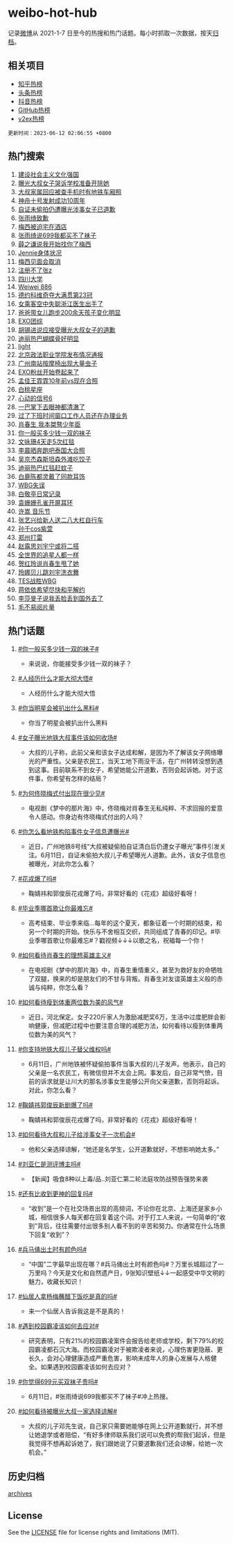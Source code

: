 # weibo-hot-hub

记录[微博](https://www.weibo.com)从 2021-1-7 日至今的热搜和热门话题。每小时抓取一次数据，按天[归档](archives)。

## 相关项目

- [知乎热榜](https://github.com/lonnyzhang423/zhihu-hot-hub)
- [头条热榜](https://github.com/lonnyzhang423/toutiao-hot-hub)
- [抖音热榜](https://github.com/lonnyzhang423/douyin-hot-hub)
- [GitHub热榜](https://github.com/lonnyzhang423/github-hot-hub)
- [v2ex热榜](https://github.com/lonnyzhang423/v2ex-hot-hub)


`更新时间：2023-06-12 02:06:55 +0800`

## 热门搜索

1. [建设社会主义文化强国](https://m.weibo.cn/search?containerid=100103type%3D1%26t%3D10%26q%3D%23%E5%BB%BA%E8%AE%BE%E7%A4%BE%E4%BC%9A%E4%B8%BB%E4%B9%89%E6%96%87%E5%8C%96%E5%BC%BA%E5%9B%BD%23&stream_entry_id=51&isnewpage=1&extparam=seat%3D1%26dgr%3D0%26filter_type%3Drealtimehot%26c_type%3D51%26stream_entry_id%3D51%26cate%3D10103%26pos%3D0%26display_time%3D1686506813%26pre_seqid%3D168650681306501209771&luicode=10000011&lfid=106003type%253D25%2526t%253D3%2526disable_hot%253D1%2526filter_type%253Drealtimehot)
1. [曝光大叔女子哭诉学校准备开除她](https://m.weibo.cn/search?containerid=100103type%3D1%26t%3D10%26q%3D%23%E6%9B%9D%E5%85%89%E5%A4%A7%E5%8F%94%E5%A5%B3%E5%AD%90%E5%93%AD%E8%AF%89%E5%AD%A6%E6%A0%A1%E5%87%86%E5%A4%87%E5%BC%80%E9%99%A4%E5%A5%B9%23&stream_entry_id=31&isnewpage=1&extparam=seat%3D1%26q%3D%2523%25E6%259B%259D%25E5%2585%2589%25E5%25A4%25A7%25E5%258F%2594%25E5%25A5%25B3%25E5%25AD%2590%25E5%2593%25AD%25E8%25AF%2589%25E5%25AD%25A6%25E6%25A0%25A1%25E5%2587%2586%25E5%25A4%2587%25E5%25BC%2580%25E9%2599%25A4%25E5%25A5%25B9%2523%26dgr%3D0%26c_type%3D31%26flag%3D2%26cate%3D5001%26pos%3D0%26realpos%3D1%26filter_type%3Drealtimehot%26band_rank%3D1%26stream_entry_id%3D31%26lcate%3D5001%26display_time%3D1686506813%26pre_seqid%3D168650681306501209771&luicode=10000011&lfid=106003type%253D25%2526t%253D3%2526disable_hot%253D1%2526filter_type%253Drealtimehot)
1. [大叔家属回应被查手机时有地铁车厢照](https://m.weibo.cn/search?containerid=100103type%3D1%26t%3D10%26q%3D%23%E5%A4%A7%E5%8F%94%E5%AE%B6%E5%B1%9E%E5%9B%9E%E5%BA%94%E8%A2%AB%E6%9F%A5%E6%89%8B%E6%9C%BA%E6%97%B6%E6%9C%89%E5%9C%B0%E9%93%81%E8%BD%A6%E5%8E%A2%E7%85%A7%23&stream_entry_id=31&isnewpage=1&extparam=seat%3D1%26q%3D%2523%25E5%25A4%25A7%25E5%258F%2594%25E5%25AE%25B6%25E5%25B1%259E%25E5%259B%259E%25E5%25BA%2594%25E8%25A2%25AB%25E6%259F%25A5%25E6%2589%258B%25E6%259C%25BA%25E6%2597%25B6%25E6%259C%2589%25E5%259C%25B0%25E9%2593%2581%25E8%25BD%25A6%25E5%258E%25A2%25E7%2585%25A7%2523%26dgr%3D0%26c_type%3D31%26flag%3D2%26cate%3D5001%26pos%3D1%26realpos%3D2%26filter_type%3Drealtimehot%26band_rank%3D2%26stream_entry_id%3D31%26lcate%3D5001%26display_time%3D1686506813%26pre_seqid%3D168650681306501209771&luicode=10000011&lfid=106003type%253D25%2526t%253D3%2526disable_hot%253D1%2526filter_type%253Drealtimehot)
1. [神舟十号发射成功10周年](https://m.weibo.cn/search?containerid=100103type%3D1%26t%3D10%26q%3D%23%E7%A5%9E%E8%88%9F%E5%8D%81%E5%8F%B7%E5%8F%91%E5%B0%84%E6%88%90%E5%8A%9F10%E5%91%A8%E5%B9%B4%23&stream_entry_id=31&isnewpage=1&extparam=seat%3D1%26q%3D%2523%25E7%25A5%259E%25E8%2588%259F%25E5%258D%2581%25E5%258F%25B7%25E5%258F%2591%25E5%25B0%2584%25E6%2588%2590%25E5%258A%259F10%25E5%2591%25A8%25E5%25B9%25B4%2523%26dgr%3D0%26c_type%3D31%26flag%3D0%26cate%3D5001%26pos%3D2%26realpos%3D3%26filter_type%3Drealtimehot%26band_rank%3D3%26stream_entry_id%3D31%26lcate%3D5001%26display_time%3D1686506813%26pre_seqid%3D168650681306501209771&luicode=10000011&lfid=106003type%253D25%2526t%253D3%2526disable_hot%253D1%2526filter_type%253Drealtimehot)
1. [自证未偷拍仍遭曝光涉事女子已道歉](https://m.weibo.cn/search?containerid=100103type%3D1%26t%3D10%26q%3D%23%E8%87%AA%E8%AF%81%E6%9C%AA%E5%81%B7%E6%8B%8D%E4%BB%8D%E9%81%AD%E6%9B%9D%E5%85%89%E6%B6%89%E4%BA%8B%E5%A5%B3%E5%AD%90%E5%B7%B2%E9%81%93%E6%AD%89%23&stream_entry_id=31&isnewpage=1&extparam=seat%3D1%26q%3D%2523%25E8%2587%25AA%25E8%25AF%2581%25E6%259C%25AA%25E5%2581%25B7%25E6%258B%258D%25E4%25BB%258D%25E9%2581%25AD%25E6%259B%259D%25E5%2585%2589%25E6%25B6%2589%25E4%25BA%258B%25E5%25A5%25B3%25E5%25AD%2590%25E5%25B7%25B2%25E9%2581%2593%25E6%25AD%2589%2523%26dgr%3D0%26c_type%3D31%26flag%3D16%26cate%3D5001%26pos%3D3%26realpos%3D4%26filter_type%3Drealtimehot%26band_rank%3D4%26stream_entry_id%3D31%26lcate%3D5001%26display_time%3D1686506813%26pre_seqid%3D168650681306501209771&luicode=10000011&lfid=106003type%253D25%2526t%253D3%2526disable_hot%253D1%2526filter_type%253Drealtimehot)
1. [张雨绮致歉](https://m.weibo.cn/search?containerid=100103type%3D1%26t%3D10%26q%3D%E5%BC%A0%E9%9B%A8%E7%BB%AE%E8%87%B4%E6%AD%89&stream_entry_id=31&isnewpage=1&extparam=seat%3D1%26q%3D%25E5%25BC%25A0%25E9%259B%25A8%25E7%25BB%25AE%25E8%2587%25B4%25E6%25AD%2589%26dgr%3D0%26c_type%3D31%26flag%3D16%26cate%3D5001%26pos%3D4%26realpos%3D5%26filter_type%3Drealtimehot%26band_rank%3D5%26stream_entry_id%3D31%26lcate%3D5001%26display_time%3D1686506813%26pre_seqid%3D168650681306501209771&luicode=10000011&lfid=106003type%253D25%2526t%253D3%2526disable_hot%253D1%2526filter_type%253Drealtimehot)
1. [梅西被迫宅在酒店](https://m.weibo.cn/search?containerid=100103type%3D1%26t%3D10%26q%3D%23%E6%A2%85%E8%A5%BF%E8%A2%AB%E8%BF%AB%E5%AE%85%E5%9C%A8%E9%85%92%E5%BA%97%23&stream_entry_id=31&isnewpage=1&extparam=seat%3D1%26q%3D%2523%25E6%25A2%2585%25E8%25A5%25BF%25E8%25A2%25AB%25E8%25BF%25AB%25E5%25AE%2585%25E5%259C%25A8%25E9%2585%2592%25E5%25BA%2597%2523%26dgr%3D0%26c_type%3D31%26flag%3D0%26cate%3D5001%26pos%3D5%26realpos%3D6%26filter_type%3Drealtimehot%26band_rank%3D6%26stream_entry_id%3D31%26lcate%3D5001%26display_time%3D1686506813%26pre_seqid%3D168650681306501209771&luicode=10000011&lfid=106003type%253D25%2526t%253D3%2526disable_hot%253D1%2526filter_type%253Drealtimehot)
1. [张雨绮说699我都买不了袜子](https://m.weibo.cn/search?containerid=100103type%3D1%26t%3D10%26q%3D%23%E5%BC%A0%E9%9B%A8%E7%BB%AE%E8%AF%B4699%E6%88%91%E9%83%BD%E4%B9%B0%E4%B8%8D%E4%BA%86%E8%A2%9C%E5%AD%90%23&stream_entry_id=31&isnewpage=1&extparam=seat%3D1%26q%3D%2523%25E5%25BC%25A0%25E9%259B%25A8%25E7%25BB%25AE%25E8%25AF%25B4699%25E6%2588%2591%25E9%2583%25BD%25E4%25B9%25B0%25E4%25B8%258D%25E4%25BA%2586%25E8%25A2%259C%25E5%25AD%2590%2523%26dgr%3D0%26c_type%3D31%26flag%3D16%26cate%3D5001%26pos%3D6%26realpos%3D7%26filter_type%3Drealtimehot%26band_rank%3D7%26stream_entry_id%3D31%26lcate%3D5001%26display_time%3D1686506813%26pre_seqid%3D168650681306501209771&luicode=10000011&lfid=106003type%253D25%2526t%253D3%2526disable_hot%253D1%2526filter_type%253Drealtimehot)
1. [薛之谦说我开始找你了梅西](https://m.weibo.cn/search?containerid=100103type%3D1%26t%3D10%26q%3D%23%E8%96%9B%E4%B9%8B%E8%B0%A6%E8%AF%B4%E6%88%91%E5%BC%80%E5%A7%8B%E6%89%BE%E4%BD%A0%E4%BA%86%E6%A2%85%E8%A5%BF%23&stream_entry_id=31&isnewpage=1&extparam=seat%3D1%26q%3D%2523%25E8%2596%259B%25E4%25B9%258B%25E8%25B0%25A6%25E8%25AF%25B4%25E6%2588%2591%25E5%25BC%2580%25E5%25A7%258B%25E6%2589%25BE%25E4%25BD%25A0%25E4%25BA%2586%25E6%25A2%2585%25E8%25A5%25BF%2523%26dgr%3D0%26c_type%3D31%26flag%3D0%26cate%3D5001%26pos%3D7%26realpos%3D8%26filter_type%3Drealtimehot%26band_rank%3D8%26stream_entry_id%3D31%26lcate%3D5001%26display_time%3D1686506813%26pre_seqid%3D168650681306501209771&luicode=10000011&lfid=106003type%253D25%2526t%253D3%2526disable_hot%253D1%2526filter_type%253Drealtimehot)
1. [Jennie身体状况](https://m.weibo.cn/search?containerid=100103type%3D1%26t%3D10%26q%3D%23Jennie%E8%BA%AB%E4%BD%93%E7%8A%B6%E5%86%B5%23&stream_entry_id=31&isnewpage=1&extparam=seat%3D1%26q%3D%2523Jennie%25E8%25BA%25AB%25E4%25BD%2593%25E7%258A%25B6%25E5%2586%25B5%2523%26dgr%3D0%26c_type%3D31%26flag%3D0%26cate%3D5001%26pos%3D8%26realpos%3D9%26filter_type%3Drealtimehot%26band_rank%3D9%26stream_entry_id%3D31%26lcate%3D5001%26display_time%3D1686506813%26pre_seqid%3D168650681306501209771&luicode=10000011&lfid=106003type%253D25%2526t%253D3%2526disable_hot%253D1%2526filter_type%253Drealtimehot)
1. [梅西见面会取消](https://m.weibo.cn/search?containerid=100103type%3D1%26t%3D10%26q%3D%23%E6%A2%85%E8%A5%BF%E8%A7%81%E9%9D%A2%E4%BC%9A%E5%8F%96%E6%B6%88%23&stream_entry_id=31&isnewpage=1&extparam=seat%3D1%26q%3D%2523%25E6%25A2%2585%25E8%25A5%25BF%25E8%25A7%2581%25E9%259D%25A2%25E4%25BC%259A%25E5%258F%2596%25E6%25B6%2588%2523%26dgr%3D0%26c_type%3D31%26flag%3D0%26cate%3D5001%26pos%3D9%26realpos%3D10%26filter_type%3Drealtimehot%26band_rank%3D10%26stream_entry_id%3D31%26lcate%3D5001%26display_time%3D1686506813%26pre_seqid%3D168650681306501209771&luicode=10000011&lfid=106003type%253D25%2526t%253D3%2526disable_hot%253D1%2526filter_type%253Drealtimehot)
1. [注册不了张z](https://m.weibo.cn/search?containerid=100103type%3D1%26t%3D10%26q%3D%23%E6%B3%A8%E5%86%8C%E4%B8%8D%E4%BA%86%E5%BC%A0z%23&stream_entry_id=31&isnewpage=1&extparam=seat%3D1%26q%3D%2523%25E6%25B3%25A8%25E5%2586%258C%25E4%25B8%258D%25E4%25BA%2586%25E5%25BC%25A0z%2523%26dgr%3D0%26c_type%3D31%26flag%3D2%26cate%3D5001%26pos%3D10%26realpos%3D11%26filter_type%3Drealtimehot%26band_rank%3D11%26stream_entry_id%3D31%26lcate%3D5001%26display_time%3D1686506813%26pre_seqid%3D168650681306501209771&luicode=10000011&lfid=106003type%253D25%2526t%253D3%2526disable_hot%253D1%2526filter_type%253Drealtimehot)
1. [四川大学](https://m.weibo.cn/search?containerid=100103type%3D1%26t%3D10%26q%3D%E5%9B%9B%E5%B7%9D%E5%A4%A7%E5%AD%A6&stream_entry_id=31&isnewpage=1&extparam=seat%3D1%26q%3D%25E5%259B%259B%25E5%25B7%259D%25E5%25A4%25A7%25E5%25AD%25A6%26dgr%3D0%26c_type%3D31%26flag%3D2%26cate%3D5001%26pos%3D11%26realpos%3D12%26filter_type%3Drealtimehot%26band_rank%3D12%26stream_entry_id%3D31%26lcate%3D5001%26display_time%3D1686506813%26pre_seqid%3D168650681306501209771&luicode=10000011&lfid=106003type%253D25%2526t%253D3%2526disable_hot%253D1%2526filter_type%253Drealtimehot)
1. [Weiwei 886](https://m.weibo.cn/search?containerid=100103type%3D1%26t%3D10%26q%3DWeiwei+886&stream_entry_id=31&isnewpage=1&extparam=seat%3D1%26q%3DWeiwei%2520886%26dgr%3D0%26c_type%3D31%26flag%3D0%26cate%3D5001%26pos%3D12%26realpos%3D13%26filter_type%3Drealtimehot%26band_rank%3D13%26stream_entry_id%3D31%26lcate%3D5001%26display_time%3D1686506813%26pre_seqid%3D168650681306501209771&luicode=10000011&lfid=106003type%253D25%2526t%253D3%2526disable_hot%253D1%2526filter_type%253Drealtimehot)
1. [德约科维奇夺大满贯第23冠](https://m.weibo.cn/search?containerid=100103type%3D1%26t%3D10%26q%3D%23%E5%BE%B7%E7%BA%A6%E7%A7%91%E7%BB%B4%E5%A5%87%E5%A4%BA%E5%A4%A7%E6%BB%A1%E8%B4%AF%E7%AC%AC23%E5%86%A0%23&stream_entry_id=31&isnewpage=1&extparam=seat%3D1%26q%3D%2523%25E5%25BE%25B7%25E7%25BA%25A6%25E7%25A7%2591%25E7%25BB%25B4%25E5%25A5%2587%25E5%25A4%25BA%25E5%25A4%25A7%25E6%25BB%25A1%25E8%25B4%25AF%25E7%25AC%25AC23%25E5%2586%25A0%2523%26dgr%3D0%26c_type%3D31%26flag%3D0%26cate%3D5001%26pos%3D13%26realpos%3D14%26filter_type%3Drealtimehot%26band_rank%3D14%26stream_entry_id%3D31%26lcate%3D5001%26display_time%3D1686506813%26pre_seqid%3D168650681306501209771&luicode=10000011&lfid=106003type%253D25%2526t%253D3%2526disable_hot%253D1%2526filter_type%253Drealtimehot)
1. [女乘客空中失聪浙江医生出手了](https://m.weibo.cn/search?containerid=100103type%3D1%26t%3D10%26q%3D%23%E5%A5%B3%E4%B9%98%E5%AE%A2%E7%A9%BA%E4%B8%AD%E5%A4%B1%E8%81%AA%E6%B5%99%E6%B1%9F%E5%8C%BB%E7%94%9F%E5%87%BA%E6%89%8B%E4%BA%86%23&stream_entry_id=31&isnewpage=1&extparam=seat%3D1%26q%3D%2523%25E5%25A5%25B3%25E4%25B9%2598%25E5%25AE%25A2%25E7%25A9%25BA%25E4%25B8%25AD%25E5%25A4%25B1%25E8%2581%25AA%25E6%25B5%2599%25E6%25B1%259F%25E5%258C%25BB%25E7%2594%259F%25E5%2587%25BA%25E6%2589%258B%25E4%25BA%2586%2523%26dgr%3D0%26c_type%3D31%26flag%3D0%26cate%3D5001%26pos%3D14%26realpos%3D15%26filter_type%3Drealtimehot%26band_rank%3D15%26stream_entry_id%3D31%26lcate%3D5001%26display_time%3D1686506813%26pre_seqid%3D168650681306501209771&luicode=10000011&lfid=106003type%253D25%2526t%253D3%2526disable_hot%253D1%2526filter_type%253Drealtimehot)
1. [爸爸带女儿跑步200余天孩子变化明显](https://m.weibo.cn/search?containerid=100103type%3D1%26t%3D10%26q%3D%23%E7%88%B8%E7%88%B8%E5%B8%A6%E5%A5%B3%E5%84%BF%E8%B7%91%E6%AD%A5200%E4%BD%99%E5%A4%A9%E5%AD%A9%E5%AD%90%E5%8F%98%E5%8C%96%E6%98%8E%E6%98%BE%23&stream_entry_id=31&isnewpage=1&extparam=seat%3D1%26q%3D%2523%25E7%2588%25B8%25E7%2588%25B8%25E5%25B8%25A6%25E5%25A5%25B3%25E5%2584%25BF%25E8%25B7%2591%25E6%25AD%25A5200%25E4%25BD%2599%25E5%25A4%25A9%25E5%25AD%25A9%25E5%25AD%2590%25E5%258F%2598%25E5%258C%2596%25E6%2598%258E%25E6%2598%25BE%2523%26dgr%3D0%26c_type%3D31%26flag%3D0%26cate%3D5001%26pos%3D15%26realpos%3D16%26filter_type%3Drealtimehot%26band_rank%3D16%26stream_entry_id%3D31%26lcate%3D5001%26display_time%3D1686506813%26pre_seqid%3D168650681306501209771&luicode=10000011&lfid=106003type%253D25%2526t%253D3%2526disable_hot%253D1%2526filter_type%253Drealtimehot)
1. [EXO团综](https://m.weibo.cn/search?containerid=100103type%3D1%26t%3D10%26q%3DEXO%E5%9B%A2%E7%BB%BC&stream_entry_id=31&isnewpage=1&extparam=seat%3D1%26q%3DEXO%25E5%259B%25A2%25E7%25BB%25BC%26dgr%3D0%26c_type%3D31%26flag%3D0%26cate%3D5001%26pos%3D16%26realpos%3D17%26filter_type%3Drealtimehot%26band_rank%3D17%26stream_entry_id%3D31%26lcate%3D5001%26display_time%3D1686506813%26pre_seqid%3D168650681306501209771&luicode=10000011&lfid=106003type%253D25%2526t%253D3%2526disable_hot%253D1%2526filter_type%253Drealtimehot)
1. [胡锡进说应接受曝光大叔女子的道歉](https://m.weibo.cn/search?containerid=100103type%3D1%26t%3D10%26q%3D%23%E8%83%A1%E9%94%A1%E8%BF%9B%E8%AF%B4%E5%BA%94%E6%8E%A5%E5%8F%97%E6%9B%9D%E5%85%89%E5%A4%A7%E5%8F%94%E5%A5%B3%E5%AD%90%E7%9A%84%E9%81%93%E6%AD%89%23&stream_entry_id=31&isnewpage=1&extparam=seat%3D1%26q%3D%2523%25E8%2583%25A1%25E9%2594%25A1%25E8%25BF%259B%25E8%25AF%25B4%25E5%25BA%2594%25E6%258E%25A5%25E5%258F%2597%25E6%259B%259D%25E5%2585%2589%25E5%25A4%25A7%25E5%258F%2594%25E5%25A5%25B3%25E5%25AD%2590%25E7%259A%2584%25E9%2581%2593%25E6%25AD%2589%2523%26dgr%3D0%26c_type%3D31%26flag%3D0%26cate%3D5001%26pos%3D17%26realpos%3D18%26filter_type%3Drealtimehot%26band_rank%3D18%26stream_entry_id%3D31%26lcate%3D5001%26display_time%3D1686506813%26pre_seqid%3D168650681306501209771&luicode=10000011&lfid=106003type%253D25%2526t%253D3%2526disable_hot%253D1%2526filter_type%253Drealtimehot)
1. [迪丽热巴蝴蝶骨好明显](https://m.weibo.cn/search?containerid=100103type%3D1%26t%3D10%26q%3D%23%E8%BF%AA%E4%B8%BD%E7%83%AD%E5%B7%B4%E8%9D%B4%E8%9D%B6%E9%AA%A8%E5%A5%BD%E6%98%8E%E6%98%BE%23&stream_entry_id=31&isnewpage=1&extparam=seat%3D1%26q%3D%2523%25E8%25BF%25AA%25E4%25B8%25BD%25E7%2583%25AD%25E5%25B7%25B4%25E8%259D%25B4%25E8%259D%25B6%25E9%25AA%25A8%25E5%25A5%25BD%25E6%2598%258E%25E6%2598%25BE%2523%26dgr%3D0%26c_type%3D31%26flag%3D0%26cate%3D5001%26pos%3D18%26realpos%3D19%26filter_type%3Drealtimehot%26band_rank%3D19%26stream_entry_id%3D31%26lcate%3D5001%26display_time%3D1686506813%26pre_seqid%3D168650681306501209771&luicode=10000011&lfid=106003type%253D25%2526t%253D3%2526disable_hot%253D1%2526filter_type%253Drealtimehot)
1. [light](https://m.weibo.cn/search?containerid=100103type%3D1%26t%3D10%26q%3Dlight&stream_entry_id=31&isnewpage=1&extparam=seat%3D1%26q%3Dlight%26dgr%3D0%26c_type%3D31%26flag%3D1%26cate%3D5001%26pos%3D19%26realpos%3D20%26filter_type%3Drealtimehot%26band_rank%3D20%26stream_entry_id%3D31%26lcate%3D5001%26display_time%3D1686506813%26pre_seqid%3D168650681306501209771&luicode=10000011&lfid=106003type%253D25%2526t%253D3%2526disable_hot%253D1%2526filter_type%253Drealtimehot)
1. [北京政法职业学院发布情况通报](https://m.weibo.cn/search?containerid=100103type%3D1%26t%3D10%26q%3D%23%E5%8C%97%E4%BA%AC%E6%94%BF%E6%B3%95%E8%81%8C%E4%B8%9A%E5%AD%A6%E9%99%A2%E5%8F%91%E5%B8%83%E6%83%85%E5%86%B5%E9%80%9A%E6%8A%A5%23&stream_entry_id=31&isnewpage=1&extparam=seat%3D1%26q%3D%2523%25E5%258C%2597%25E4%25BA%25AC%25E6%2594%25BF%25E6%25B3%2595%25E8%2581%258C%25E4%25B8%259A%25E5%25AD%25A6%25E9%2599%25A2%25E5%258F%2591%25E5%25B8%2583%25E6%2583%2585%25E5%2586%25B5%25E9%2580%259A%25E6%258A%25A5%2523%26dgr%3D0%26c_type%3D31%26flag%3D0%26cate%3D5001%26pos%3D20%26realpos%3D21%26filter_type%3Drealtimehot%26band_rank%3D21%26stream_entry_id%3D31%26lcate%3D5001%26display_time%3D1686506813%26pre_seqid%3D168650681306501209771&luicode=10000011&lfid=106003type%253D25%2526t%253D3%2526disable_hot%253D1%2526filter_type%253Drealtimehot)
1. [广州南站按摩椅出现大量虫子](https://m.weibo.cn/search?containerid=100103type%3D1%26t%3D10%26q%3D%23%E5%B9%BF%E5%B7%9E%E5%8D%97%E7%AB%99%E6%8C%89%E6%91%A9%E6%A4%85%E5%87%BA%E7%8E%B0%E5%A4%A7%E9%87%8F%E8%99%AB%E5%AD%90%23&stream_entry_id=31&isnewpage=1&extparam=seat%3D1%26q%3D%2523%25E5%25B9%25BF%25E5%25B7%259E%25E5%258D%2597%25E7%25AB%2599%25E6%258C%2589%25E6%2591%25A9%25E6%25A4%2585%25E5%2587%25BA%25E7%258E%25B0%25E5%25A4%25A7%25E9%2587%258F%25E8%2599%25AB%25E5%25AD%2590%2523%26dgr%3D0%26c_type%3D31%26flag%3D0%26cate%3D5001%26pos%3D21%26realpos%3D22%26filter_type%3Drealtimehot%26band_rank%3D22%26stream_entry_id%3D31%26lcate%3D5001%26display_time%3D1686506813%26pre_seqid%3D168650681306501209771&luicode=10000011&lfid=106003type%253D25%2526t%253D3%2526disable_hot%253D1%2526filter_type%253Drealtimehot)
1. [EXO粉丝开始卷起来了](https://m.weibo.cn/search?containerid=100103type%3D1%26t%3D10%26q%3D%23EXO%E7%B2%89%E4%B8%9D%E5%BC%80%E5%A7%8B%E5%8D%B7%E8%B5%B7%E6%9D%A5%E4%BA%86%23&stream_entry_id=31&isnewpage=1&extparam=seat%3D1%26q%3D%2523EXO%25E7%25B2%2589%25E4%25B8%259D%25E5%25BC%2580%25E5%25A7%258B%25E5%258D%25B7%25E8%25B5%25B7%25E6%259D%25A5%25E4%25BA%2586%2523%26dgr%3D0%26c_type%3D31%26flag%3D0%26cate%3D5001%26pos%3D22%26realpos%3D23%26filter_type%3Drealtimehot%26band_rank%3D23%26stream_entry_id%3D31%26lcate%3D5001%26display_time%3D1686506813%26pre_seqid%3D168650681306501209771&luicode=10000011&lfid=106003type%253D25%2526t%253D3%2526disable_hot%253D1%2526filter_type%253Drealtimehot)
1. [孟佳王霏霏10年前vs现在合照](https://m.weibo.cn/search?containerid=100103type%3D1%26t%3D10%26q%3D%23%E5%AD%9F%E4%BD%B3%E7%8E%8B%E9%9C%8F%E9%9C%8F10%E5%B9%B4%E5%89%8Dvs%E7%8E%B0%E5%9C%A8%E5%90%88%E7%85%A7%23&stream_entry_id=31&isnewpage=1&extparam=seat%3D1%26q%3D%2523%25E5%25AD%259F%25E4%25BD%25B3%25E7%258E%258B%25E9%259C%258F%25E9%259C%258F10%25E5%25B9%25B4%25E5%2589%258Dvs%25E7%258E%25B0%25E5%259C%25A8%25E5%2590%2588%25E7%2585%25A7%2523%26dgr%3D0%26c_type%3D31%26flag%3D1%26cate%3D5001%26pos%3D23%26realpos%3D24%26filter_type%3Drealtimehot%26band_rank%3D24%26stream_entry_id%3D31%26lcate%3D5001%26display_time%3D1686506813%26pre_seqid%3D168650681306501209771&luicode=10000011&lfid=106003type%253D25%2526t%253D3%2526disable_hot%253D1%2526filter_type%253Drealtimehot)
1. [白桃星座](https://m.weibo.cn/search?containerid=100103type%3D1%26t%3D10%26q%3D%E7%99%BD%E6%A1%83%E6%98%9F%E5%BA%A7&stream_entry_id=31&isnewpage=1&extparam=seat%3D1%26q%3D%25E7%2599%25BD%25E6%25A1%2583%25E6%2598%259F%25E5%25BA%25A7%26dgr%3D0%26c_type%3D31%26flag%3D0%26cate%3D5001%26pos%3D24%26realpos%3D25%26filter_type%3Drealtimehot%26band_rank%3D25%26stream_entry_id%3D31%26lcate%3D5001%26display_time%3D1686506813%26pre_seqid%3D168650681306501209771&luicode=10000011&lfid=106003type%253D25%2526t%253D3%2526disable_hot%253D1%2526filter_type%253Drealtimehot)
1. [心动的信号6](https://m.weibo.cn/search?containerid=100103type%3D1%26t%3D10%26q%3D%23%E5%BF%83%E5%8A%A8%E7%9A%84%E4%BF%A1%E5%8F%B76%23&stream_entry_id=31&isnewpage=1&extparam=seat%3D1%26q%3D%2523%25E5%25BF%2583%25E5%258A%25A8%25E7%259A%2584%25E4%25BF%25A1%25E5%258F%25B76%2523%26dgr%3D0%26c_type%3D31%26flag%3D0%26cate%3D5001%26pos%3D25%26realpos%3D26%26filter_type%3Drealtimehot%26band_rank%3D26%26stream_entry_id%3D31%26lcate%3D5001%26display_time%3D1686506813%26pre_seqid%3D168650681306501209771&luicode=10000011&lfid=106003type%253D25%2526t%253D3%2526disable_hot%253D1%2526filter_type%253Drealtimehot)
1. [一巴掌下去眼神都清澈了](https://m.weibo.cn/search?containerid=100103type%3D1%26t%3D10%26q%3D%E4%B8%80%E5%B7%B4%E6%8E%8C%E4%B8%8B%E5%8E%BB%E7%9C%BC%E7%A5%9E%E9%83%BD%E6%B8%85%E6%BE%88%E4%BA%86&stream_entry_id=31&isnewpage=1&extparam=seat%3D1%26q%3D%25E4%25B8%2580%25E5%25B7%25B4%25E6%258E%258C%25E4%25B8%258B%25E5%258E%25BB%25E7%259C%25BC%25E7%25A5%259E%25E9%2583%25BD%25E6%25B8%2585%25E6%25BE%2588%25E4%25BA%2586%26dgr%3D0%26c_type%3D31%26flag%3D0%26cate%3D5001%26pos%3D26%26realpos%3D27%26filter_type%3Drealtimehot%26band_rank%3D27%26stream_entry_id%3D31%26lcate%3D5001%26display_time%3D1686506813%26pre_seqid%3D168650681306501209771&luicode=10000011&lfid=106003type%253D25%2526t%253D3%2526disable_hot%253D1%2526filter_type%253Drealtimehot)
1. [过了下班时间窗口工作人员还在办理业务](https://m.weibo.cn/search?containerid=100103type%3D1%26t%3D10%26q%3D%23%E8%BF%87%E4%BA%86%E4%B8%8B%E7%8F%AD%E6%97%B6%E9%97%B4%E7%AA%97%E5%8F%A3%E5%B7%A5%E4%BD%9C%E4%BA%BA%E5%91%98%E8%BF%98%E5%9C%A8%E5%8A%9E%E7%90%86%E4%B8%9A%E5%8A%A1%23&stream_entry_id=31&isnewpage=1&extparam=seat%3D1%26q%3D%2523%25E8%25BF%2587%25E4%25BA%2586%25E4%25B8%258B%25E7%258F%25AD%25E6%2597%25B6%25E9%2597%25B4%25E7%25AA%2597%25E5%258F%25A3%25E5%25B7%25A5%25E4%25BD%259C%25E4%25BA%25BA%25E5%2591%2598%25E8%25BF%2598%25E5%259C%25A8%25E5%258A%259E%25E7%2590%2586%25E4%25B8%259A%25E5%258A%25A1%2523%26dgr%3D0%26c_type%3D31%26flag%3D0%26cate%3D5001%26pos%3D27%26realpos%3D28%26filter_type%3Drealtimehot%26band_rank%3D28%26stream_entry_id%3D31%26lcate%3D5001%26display_time%3D1686506813%26pre_seqid%3D168650681306501209771&luicode=10000011&lfid=106003type%253D25%2526t%253D3%2526disable_hot%253D1%2526filter_type%253Drealtimehot)
1. [肖春生 我本桀骜少年臣](https://m.weibo.cn/search?containerid=100103type%3D1%26t%3D10%26q%3D%E8%82%96%E6%98%A5%E7%94%9F+%E6%88%91%E6%9C%AC%E6%A1%80%E9%AA%9C%E5%B0%91%E5%B9%B4%E8%87%A3&stream_entry_id=31&isnewpage=1&extparam=seat%3D1%26q%3D%25E8%2582%2596%25E6%2598%25A5%25E7%2594%259F%2520%25E6%2588%2591%25E6%259C%25AC%25E6%25A1%2580%25E9%25AA%259C%25E5%25B0%2591%25E5%25B9%25B4%25E8%2587%25A3%26dgr%3D0%26c_type%3D31%26flag%3D0%26cate%3D5001%26pos%3D28%26realpos%3D29%26filter_type%3Drealtimehot%26band_rank%3D29%26stream_entry_id%3D31%26lcate%3D5001%26display_time%3D1686506813%26pre_seqid%3D168650681306501209771&luicode=10000011&lfid=106003type%253D25%2526t%253D3%2526disable_hot%253D1%2526filter_type%253Drealtimehot)
1. [你一般买多少钱一双的袜子](https://m.weibo.cn/search?containerid=100103type%3D1%26t%3D10%26q%3D%23%E4%BD%A0%E4%B8%80%E8%88%AC%E4%B9%B0%E5%A4%9A%E5%B0%91%E9%92%B1%E4%B8%80%E5%8F%8C%E7%9A%84%E8%A2%9C%E5%AD%90%23&stream_entry_id=31&isnewpage=1&extparam=seat%3D1%26q%3D%2523%25E4%25BD%25A0%25E4%25B8%2580%25E8%2588%25AC%25E4%25B9%25B0%25E5%25A4%259A%25E5%25B0%2591%25E9%2592%25B1%25E4%25B8%2580%25E5%258F%258C%25E7%259A%2584%25E8%25A2%259C%25E5%25AD%2590%2523%26dgr%3D0%26c_type%3D31%26flag%3D0%26cate%3D5001%26pos%3D29%26realpos%3D30%26filter_type%3Drealtimehot%26band_rank%3D30%26stream_entry_id%3D31%26lcate%3D5001%26display_time%3D1686506813%26pre_seqid%3D168650681306501209771&luicode=10000011&lfid=106003type%253D25%2526t%253D3%2526disable_hot%253D1%2526filter_type%253Drealtimehot)
1. [文咏珊4天走5次红毯](https://m.weibo.cn/search?containerid=100103type%3D1%26t%3D10%26q%3D%23%E6%96%87%E5%92%8F%E7%8F%8A4%E5%A4%A9%E8%B5%B05%E6%AC%A1%E7%BA%A2%E6%AF%AF%23&stream_entry_id=31&isnewpage=1&extparam=seat%3D1%26q%3D%2523%25E6%2596%2587%25E5%2592%258F%25E7%258F%258A4%25E5%25A4%25A9%25E8%25B5%25B05%25E6%25AC%25A1%25E7%25BA%25A2%25E6%25AF%25AF%2523%26dgr%3D0%26c_type%3D31%26flag%3D1%26cate%3D5001%26pos%3D30%26realpos%3D31%26filter_type%3Drealtimehot%26band_rank%3D31%26stream_entry_id%3D31%26lcate%3D5001%26display_time%3D1686506813%26pre_seqid%3D168650681306501209771&luicode=10000011&lfid=106003type%253D25%2526t%253D3%2526disable_hot%253D1%2526filter_type%253Drealtimehot)
1. [李晨晒奔跑吧泰国大合照](https://m.weibo.cn/search?containerid=100103type%3D1%26t%3D10%26q%3D%23%E6%9D%8E%E6%99%A8%E6%99%92%E5%A5%94%E8%B7%91%E5%90%A7%E6%B3%B0%E5%9B%BD%E5%A4%A7%E5%90%88%E7%85%A7%23&stream_entry_id=31&isnewpage=1&extparam=seat%3D1%26q%3D%2523%25E6%259D%258E%25E6%2599%25A8%25E6%2599%2592%25E5%25A5%2594%25E8%25B7%2591%25E5%2590%25A7%25E6%25B3%25B0%25E5%259B%25BD%25E5%25A4%25A7%25E5%2590%2588%25E7%2585%25A7%2523%26dgr%3D0%26c_type%3D31%26flag%3D0%26cate%3D5001%26pos%3D31%26realpos%3D32%26filter_type%3Drealtimehot%26band_rank%3D32%26stream_entry_id%3D31%26lcate%3D5001%26display_time%3D1686506813%26pre_seqid%3D168650681306501209771&luicode=10000011&lfid=106003type%253D25%2526t%253D3%2526disable_hot%253D1%2526filter_type%253Drealtimehot)
1. [吴京杰森斯坦森外滩吃饺子](https://m.weibo.cn/search?containerid=100103type%3D1%26t%3D10%26q%3D%23%E5%90%B4%E4%BA%AC%E6%9D%B0%E6%A3%AE%E6%96%AF%E5%9D%A6%E6%A3%AE%E5%A4%96%E6%BB%A9%E5%90%83%E9%A5%BA%E5%AD%90%23&stream_entry_id=31&isnewpage=1&extparam=seat%3D1%26q%3D%2523%25E5%2590%25B4%25E4%25BA%25AC%25E6%259D%25B0%25E6%25A3%25AE%25E6%2596%25AF%25E5%259D%25A6%25E6%25A3%25AE%25E5%25A4%2596%25E6%25BB%25A9%25E5%2590%2583%25E9%25A5%25BA%25E5%25AD%2590%2523%26dgr%3D0%26c_type%3D31%26flag%3D1%26cate%3D5001%26pos%3D32%26realpos%3D33%26filter_type%3Drealtimehot%26band_rank%3D33%26stream_entry_id%3D31%26lcate%3D5001%26display_time%3D1686506813%26pre_seqid%3D168650681306501209771&luicode=10000011&lfid=106003type%253D25%2526t%253D3%2526disable_hot%253D1%2526filter_type%253Drealtimehot)
1. [迪丽热巴红毯赶蚊子](https://m.weibo.cn/search?containerid=100103type%3D1%26t%3D10%26q%3D%23%E8%BF%AA%E4%B8%BD%E7%83%AD%E5%B7%B4%E7%BA%A2%E6%AF%AF%E8%B5%B6%E8%9A%8A%E5%AD%90%23&stream_entry_id=31&isnewpage=1&extparam=seat%3D1%26q%3D%2523%25E8%25BF%25AA%25E4%25B8%25BD%25E7%2583%25AD%25E5%25B7%25B4%25E7%25BA%25A2%25E6%25AF%25AF%25E8%25B5%25B6%25E8%259A%258A%25E5%25AD%2590%2523%26dgr%3D0%26c_type%3D31%26flag%3D0%26cate%3D5001%26pos%3D33%26realpos%3D34%26filter_type%3Drealtimehot%26band_rank%3D34%26stream_entry_id%3D31%26lcate%3D5001%26display_time%3D1686506813%26pre_seqid%3D168650681306501209771&luicode=10000011&lfid=106003type%253D25%2526t%253D3%2526disable_hot%253D1%2526filter_type%253Drealtimehot)
1. [白鹿陈都灵戴了同款耳饰](https://m.weibo.cn/search?containerid=100103type%3D1%26t%3D10%26q%3D%23%E7%99%BD%E9%B9%BF%E9%99%88%E9%83%BD%E7%81%B5%E6%88%B4%E4%BA%86%E5%90%8C%E6%AC%BE%E8%80%B3%E9%A5%B0%23&stream_entry_id=31&isnewpage=1&extparam=seat%3D1%26q%3D%2523%25E7%2599%25BD%25E9%25B9%25BF%25E9%2599%2588%25E9%2583%25BD%25E7%2581%25B5%25E6%2588%25B4%25E4%25BA%2586%25E5%2590%258C%25E6%25AC%25BE%25E8%2580%25B3%25E9%25A5%25B0%2523%26dgr%3D0%26c_type%3D31%26flag%3D0%26cate%3D5001%26pos%3D34%26realpos%3D35%26filter_type%3Drealtimehot%26band_rank%3D35%26stream_entry_id%3D31%26lcate%3D5001%26display_time%3D1686506813%26pre_seqid%3D168650681306501209771&luicode=10000011&lfid=106003type%253D25%2526t%253D3%2526disable_hot%253D1%2526filter_type%253Drealtimehot)
1. [WBG失误](https://m.weibo.cn/search?containerid=100103type%3D1%26t%3D10%26q%3D%23WBG%E5%A4%B1%E8%AF%AF%23&stream_entry_id=31&isnewpage=1&extparam=seat%3D1%26q%3D%2523WBG%25E5%25A4%25B1%25E8%25AF%25AF%2523%26dgr%3D0%26c_type%3D31%26flag%3D0%26cate%3D5001%26pos%3D35%26realpos%3D36%26filter_type%3Drealtimehot%26band_rank%3D36%26stream_entry_id%3D31%26lcate%3D5001%26display_time%3D1686506813%26pre_seqid%3D168650681306501209771&luicode=10000011&lfid=106003type%253D25%2526t%253D3%2526disable_hot%253D1%2526filter_type%253Drealtimehot)
1. [白敬亭日常记录](https://m.weibo.cn/search?containerid=100103type%3D1%26t%3D10%26q%3D%E7%99%BD%E6%95%AC%E4%BA%AD%E6%97%A5%E5%B8%B8%E8%AE%B0%E5%BD%95&stream_entry_id=31&isnewpage=1&extparam=seat%3D1%26q%3D%25E7%2599%25BD%25E6%2595%25AC%25E4%25BA%25AD%25E6%2597%25A5%25E5%25B8%25B8%25E8%25AE%25B0%25E5%25BD%2595%26dgr%3D0%26c_type%3D31%26flag%3D0%26cate%3D5001%26pos%3D36%26realpos%3D37%26filter_type%3Drealtimehot%26band_rank%3D37%26stream_entry_id%3D31%26lcate%3D5001%26display_time%3D1686506813%26pre_seqid%3D168650681306501209771&luicode=10000011&lfid=106003type%253D25%2526t%253D3%2526disable_hot%253D1%2526filter_type%253Drealtimehot)
1. [袁姗姗孔雀开屏耳环](https://m.weibo.cn/search?containerid=100103type%3D1%26t%3D10%26q%3D%23%E8%A2%81%E5%A7%97%E5%A7%97%E5%AD%94%E9%9B%80%E5%BC%80%E5%B1%8F%E8%80%B3%E7%8E%AF%23&stream_entry_id=31&isnewpage=1&extparam=seat%3D1%26q%3D%2523%25E8%25A2%2581%25E5%25A7%2597%25E5%25A7%2597%25E5%25AD%2594%25E9%259B%2580%25E5%25BC%2580%25E5%25B1%258F%25E8%2580%25B3%25E7%258E%25AF%2523%26dgr%3D0%26c_type%3D31%26flag%3D0%26cate%3D5001%26pos%3D37%26realpos%3D38%26filter_type%3Drealtimehot%26band_rank%3D38%26stream_entry_id%3D31%26lcate%3D5001%26display_time%3D1686506813%26pre_seqid%3D168650681306501209771&luicode=10000011&lfid=106003type%253D25%2526t%253D3%2526disable_hot%253D1%2526filter_type%253Drealtimehot)
1. [许嵩 音乐节](https://m.weibo.cn/search?containerid=100103type%3D1%26t%3D10%26q%3D%E8%AE%B8%E5%B5%A9+%E9%9F%B3%E4%B9%90%E8%8A%82&stream_entry_id=31&isnewpage=1&extparam=seat%3D1%26q%3D%25E8%25AE%25B8%25E5%25B5%25A9%2520%25E9%259F%25B3%25E4%25B9%2590%25E8%258A%2582%26dgr%3D0%26c_type%3D31%26flag%3D0%26cate%3D5001%26pos%3D38%26realpos%3D39%26filter_type%3Drealtimehot%26band_rank%3D39%26stream_entry_id%3D31%26lcate%3D5001%26display_time%3D1686506813%26pre_seqid%3D168650681306501209771&luicode=10000011&lfid=106003type%253D25%2526t%253D3%2526disable_hot%253D1%2526filter_type%253Drealtimehot)
1. [张艺兴给新人送二八大杠自行车](https://m.weibo.cn/search?containerid=100103type%3D1%26t%3D10%26q%3D%E5%BC%A0%E8%89%BA%E5%85%B4%E7%BB%99%E6%96%B0%E4%BA%BA%E9%80%81%E4%BA%8C%E5%85%AB%E5%A4%A7%E6%9D%A0%E8%87%AA%E8%A1%8C%E8%BD%A6&stream_entry_id=31&isnewpage=1&extparam=seat%3D1%26q%3D%25E5%25BC%25A0%25E8%2589%25BA%25E5%2585%25B4%25E7%25BB%2599%25E6%2596%25B0%25E4%25BA%25BA%25E9%2580%2581%25E4%25BA%258C%25E5%2585%25AB%25E5%25A4%25A7%25E6%259D%25A0%25E8%2587%25AA%25E8%25A1%258C%25E8%25BD%25A6%26dgr%3D0%26c_type%3D31%26flag%3D0%26cate%3D5001%26pos%3D39%26realpos%3D40%26filter_type%3Drealtimehot%26band_rank%3D40%26stream_entry_id%3D31%26lcate%3D5001%26display_time%3D1686506813%26pre_seqid%3D168650681306501209771&luicode=10000011&lfid=106003type%253D25%2526t%253D3%2526disable_hot%253D1%2526filter_type%253Drealtimehot)
1. [孙千cos紫萱](https://m.weibo.cn/search?containerid=100103type%3D1%26t%3D10%26q%3D%23%E5%AD%99%E5%8D%83cos%E7%B4%AB%E8%90%B1%23&stream_entry_id=31&isnewpage=1&extparam=seat%3D1%26q%3D%2523%25E5%25AD%2599%25E5%258D%2583cos%25E7%25B4%25AB%25E8%2590%25B1%2523%26dgr%3D0%26c_type%3D31%26flag%3D0%26cate%3D5001%26pos%3D40%26realpos%3D41%26filter_type%3Drealtimehot%26band_rank%3D41%26stream_entry_id%3D31%26lcate%3D5001%26display_time%3D1686506813%26pre_seqid%3D168650681306501209771&luicode=10000011&lfid=106003type%253D25%2526t%253D3%2526disable_hot%253D1%2526filter_type%253Drealtimehot)
1. [郑州打雷](https://m.weibo.cn/search?containerid=100103type%3D1%26t%3D10%26q%3D%E9%83%91%E5%B7%9E%E6%89%93%E9%9B%B7&stream_entry_id=31&isnewpage=1&extparam=seat%3D1%26q%3D%25E9%2583%2591%25E5%25B7%259E%25E6%2589%2593%25E9%259B%25B7%26dgr%3D0%26c_type%3D31%26flag%3D0%26cate%3D5001%26pos%3D41%26realpos%3D42%26filter_type%3Drealtimehot%26band_rank%3D42%26stream_entry_id%3D31%26lcate%3D5001%26display_time%3D1686506813%26pre_seqid%3D168650681306501209771&luicode=10000011&lfid=106003type%253D25%2526t%253D3%2526disable_hot%253D1%2526filter_type%253Drealtimehot)
1. [赵露思刘宇宁或将二搭](https://m.weibo.cn/search?containerid=100103type%3D1%26t%3D10%26q%3D%23%E8%B5%B5%E9%9C%B2%E6%80%9D%E5%88%98%E5%AE%87%E5%AE%81%E6%88%96%E5%B0%86%E4%BA%8C%E6%90%AD%23&stream_entry_id=31&isnewpage=1&extparam=seat%3D1%26q%3D%2523%25E8%25B5%25B5%25E9%259C%25B2%25E6%2580%259D%25E5%2588%2598%25E5%25AE%2587%25E5%25AE%2581%25E6%2588%2596%25E5%25B0%2586%25E4%25BA%258C%25E6%2590%25AD%2523%26dgr%3D0%26c_type%3D31%26flag%3D0%26cate%3D5001%26pos%3D42%26realpos%3D43%26filter_type%3Drealtimehot%26band_rank%3D43%26stream_entry_id%3D31%26lcate%3D5001%26display_time%3D1686506813%26pre_seqid%3D168650681306501209771&luicode=10000011&lfid=106003type%253D25%2526t%253D3%2526disable_hot%253D1%2526filter_type%253Drealtimehot)
1. [全世界的追星人都一样](https://m.weibo.cn/search?containerid=100103type%3D1%26t%3D10%26q%3D%23%E5%85%A8%E4%B8%96%E7%95%8C%E7%9A%84%E8%BF%BD%E6%98%9F%E4%BA%BA%E9%83%BD%E4%B8%80%E6%A0%B7%23&stream_entry_id=31&isnewpage=1&extparam=seat%3D1%26q%3D%2523%25E5%2585%25A8%25E4%25B8%2596%25E7%2595%258C%25E7%259A%2584%25E8%25BF%25BD%25E6%2598%259F%25E4%25BA%25BA%25E9%2583%25BD%25E4%25B8%2580%25E6%25A0%25B7%2523%26dgr%3D0%26c_type%3D31%26flag%3D0%26cate%3D5001%26pos%3D43%26realpos%3D44%26filter_type%3Drealtimehot%26band_rank%3D44%26stream_entry_id%3D31%26lcate%3D5001%26display_time%3D1686506813%26pre_seqid%3D168650681306501209771&luicode=10000011&lfid=106003type%253D25%2526t%253D3%2526disable_hot%253D1%2526filter_type%253Drealtimehot)
1. [贺红玲说肖春生甩了她](https://m.weibo.cn/search?containerid=100103type%3D1%26t%3D10%26q%3D%23%E8%B4%BA%E7%BA%A2%E7%8E%B2%E8%AF%B4%E8%82%96%E6%98%A5%E7%94%9F%E7%94%A9%E4%BA%86%E5%A5%B9%23&stream_entry_id=31&isnewpage=1&extparam=seat%3D1%26q%3D%2523%25E8%25B4%25BA%25E7%25BA%25A2%25E7%258E%25B2%25E8%25AF%25B4%25E8%2582%2596%25E6%2598%25A5%25E7%2594%259F%25E7%2594%25A9%25E4%25BA%2586%25E5%25A5%25B9%2523%26dgr%3D0%26c_type%3D31%26flag%3D0%26cate%3D5001%26pos%3D44%26realpos%3D45%26filter_type%3Drealtimehot%26band_rank%3D45%26stream_entry_id%3D31%26lcate%3D5001%26display_time%3D1686506813%26pre_seqid%3D168650681306501209771&luicode=10000011&lfid=106003type%253D25%2526t%253D3%2526disable_hot%253D1%2526filter_type%253Drealtimehot)
1. [玲娜贝儿跳刘宇洗衣舞](https://m.weibo.cn/search?containerid=100103type%3D1%26t%3D10%26q%3D%23%E7%8E%B2%E5%A8%9C%E8%B4%9D%E5%84%BF%E8%B7%B3%E5%88%98%E5%AE%87%E6%B4%97%E8%A1%A3%E8%88%9E%23&stream_entry_id=31&isnewpage=1&extparam=seat%3D1%26q%3D%2523%25E7%258E%25B2%25E5%25A8%259C%25E8%25B4%259D%25E5%2584%25BF%25E8%25B7%25B3%25E5%2588%2598%25E5%25AE%2587%25E6%25B4%2597%25E8%25A1%25A3%25E8%2588%259E%2523%26dgr%3D0%26c_type%3D31%26flag%3D0%26cate%3D5001%26pos%3D45%26realpos%3D46%26filter_type%3Drealtimehot%26band_rank%3D46%26stream_entry_id%3D31%26lcate%3D5001%26display_time%3D1686506813%26pre_seqid%3D168650681306501209771&luicode=10000011&lfid=106003type%253D25%2526t%253D3%2526disable_hot%253D1%2526filter_type%253Drealtimehot)
1. [TES战胜WBG](https://m.weibo.cn/search?containerid=100103type%3D1%26t%3D10%26q%3DTES%E6%88%98%E8%83%9CWBG&stream_entry_id=31&isnewpage=1&extparam=seat%3D1%26q%3DTES%25E6%2588%2598%25E8%2583%259CWBG%26dgr%3D0%26c_type%3D31%26flag%3D0%26cate%3D5001%26pos%3D46%26realpos%3D47%26filter_type%3Drealtimehot%26band_rank%3D47%26stream_entry_id%3D31%26lcate%3D5001%26display_time%3D1686506813%26pre_seqid%3D168650681306501209771&luicode=10000011&lfid=106003type%253D25%2526t%253D3%2526disable_hot%253D1%2526filter_type%253Drealtimehot)
1. [蒋依依希望尽快和平解约](https://m.weibo.cn/search?containerid=100103type%3D1%26t%3D10%26q%3D%23%E8%92%8B%E4%BE%9D%E4%BE%9D%E5%B8%8C%E6%9C%9B%E5%B0%BD%E5%BF%AB%E5%92%8C%E5%B9%B3%E8%A7%A3%E7%BA%A6%23&stream_entry_id=31&isnewpage=1&extparam=seat%3D1%26q%3D%2523%25E8%2592%258B%25E4%25BE%259D%25E4%25BE%259D%25E5%25B8%258C%25E6%259C%259B%25E5%25B0%25BD%25E5%25BF%25AB%25E5%2592%258C%25E5%25B9%25B3%25E8%25A7%25A3%25E7%25BA%25A6%2523%26dgr%3D0%26c_type%3D31%26flag%3D0%26cate%3D5001%26pos%3D47%26realpos%3D48%26filter_type%3Drealtimehot%26band_rank%3D48%26stream_entry_id%3D31%26lcate%3D5001%26display_time%3D1686506813%26pre_seqid%3D168650681306501209771&luicode=10000011&lfid=106003type%253D25%2526t%253D3%2526disable_hot%253D1%2526filter_type%253Drealtimehot)
1. [李莎旻子说我丢脸丢到国外去了](https://m.weibo.cn/search?containerid=100103type%3D1%26t%3D10%26q%3D%23%E6%9D%8E%E8%8E%8E%E6%97%BB%E5%AD%90%E8%AF%B4%E6%88%91%E4%B8%A2%E8%84%B8%E4%B8%A2%E5%88%B0%E5%9B%BD%E5%A4%96%E5%8E%BB%E4%BA%86%23&stream_entry_id=31&isnewpage=1&extparam=seat%3D1%26q%3D%2523%25E6%259D%258E%25E8%258E%258E%25E6%2597%25BB%25E5%25AD%2590%25E8%25AF%25B4%25E6%2588%2591%25E4%25B8%25A2%25E8%2584%25B8%25E4%25B8%25A2%25E5%2588%25B0%25E5%259B%25BD%25E5%25A4%2596%25E5%258E%25BB%25E4%25BA%2586%2523%26dgr%3D0%26c_type%3D31%26flag%3D1%26cate%3D5001%26pos%3D48%26realpos%3D49%26filter_type%3Drealtimehot%26band_rank%3D49%26stream_entry_id%3D31%26lcate%3D5001%26display_time%3D1686506813%26pre_seqid%3D168650681306501209771&luicode=10000011&lfid=106003type%253D25%2526t%253D3%2526disable_hot%253D1%2526filter_type%253Drealtimehot)
1. [毛不易阅片量](https://m.weibo.cn/search?containerid=100103type%3D1%26t%3D10%26q%3D%23%E6%AF%9B%E4%B8%8D%E6%98%93%E9%98%85%E7%89%87%E9%87%8F%23&stream_entry_id=31&isnewpage=1&extparam=seat%3D1%26q%3D%2523%25E6%25AF%259B%25E4%25B8%258D%25E6%2598%2593%25E9%2598%2585%25E7%2589%2587%25E9%2587%258F%2523%26dgr%3D0%26c_type%3D31%26flag%3D0%26cate%3D5001%26pos%3D49%26realpos%3D50%26filter_type%3Drealtimehot%26band_rank%3D50%26stream_entry_id%3D31%26lcate%3D5001%26display_time%3D1686506813%26pre_seqid%3D168650681306501209771&luicode=10000011&lfid=106003type%253D25%2526t%253D3%2526disable_hot%253D1%2526filter_type%253Drealtimehot)

## 热门话题

1. [#你一般买多少钱一双的袜子#](https://m.weibo.cn/search?containerid=231522type%3D1%26t%3D10%26q%3D%23%E4%BD%A0%E4%B8%80%E8%88%AC%E4%B9%B0%E5%A4%9A%E5%B0%91%E9%92%B1%E4%B8%80%E5%8F%8C%E7%9A%84%E8%A2%9C%E5%AD%90%23&stream_entry_id=128&isnewpage=1&extparam=seat%3D1%26cate%3D5004%26dgr%3D0%26lcate%3D5004%26c_type%3D128%26unitid%3D1686478052227%26pos%3D1-0-0%26display_time%3D1686506815%26pre_seqid%3D1686506815027017594187&luicode=10000011&lfid=231648_-_4)
    - 来说说，你能接受多少钱一双的袜子？

1. [#人经历什么才能大彻大悟#](https://m.weibo.cn/search?containerid=231522type%3D1%26t%3D10%26q%3D%23%E4%BA%BA%E7%BB%8F%E5%8E%86%E4%BB%80%E4%B9%88%E6%89%8D%E8%83%BD%E5%A4%A7%E5%BD%BB%E5%A4%A7%E6%82%9F%23&stream_entry_id=128&isnewpage=1&extparam=seat%3D1%26cate%3D5004%26dgr%3D0%26lcate%3D5004%26c_type%3D128%26unitid%3D1686363180825%26pos%3D1-0-1%26display_time%3D1686506815%26pre_seqid%3D1686506815027017594187&luicode=10000011&lfid=231648_-_4)
    - 人经历什么才能大彻大悟

1. [#你当明星会被扒出什么黑料#](https://m.weibo.cn/search?containerid=231522type%3D1%26t%3D10%26q%3D%23%E4%BD%A0%E5%BD%93%E6%98%8E%E6%98%9F%E4%BC%9A%E8%A2%AB%E6%89%92%E5%87%BA%E4%BB%80%E4%B9%88%E9%BB%91%E6%96%99%23&stream_entry_id=128&isnewpage=1&extparam=seat%3D1%26cate%3D5004%26dgr%3D0%26lcate%3D5004%26c_type%3D128%26unitid%3D1686451357682%26pos%3D1-0-2%26display_time%3D1686506815%26pre_seqid%3D1686506815027017594187&luicode=10000011&lfid=231648_-_4)
    - 你当了明星会被扒出什么黑料

1. [#女子曝光地铁大叔事件该如何收场#](https://m.weibo.cn/search?containerid=231522type%3D1%26t%3D10%26q%3D%23%E5%A5%B3%E5%AD%90%E6%9B%9D%E5%85%89%E5%9C%B0%E9%93%81%E5%A4%A7%E5%8F%94%E4%BA%8B%E4%BB%B6%E8%AF%A5%E5%A6%82%E4%BD%95%E6%94%B6%E5%9C%BA%23&stream_entry_id=128&isnewpage=1&extparam=seat%3D1%26cate%3D5004%26dgr%3D0%26lcate%3D5004%26c_type%3D128%26unitid%3D1686460627288%26pos%3D1-0-3%26display_time%3D1686506815%26pre_seqid%3D1686506815027017594187&luicode=10000011&lfid=231648_-_4)
    - 大叔的儿子称，此前父亲和该女子达成和解，是因为不了解该女子网络曝光的严重性。父亲是农民工，当天工地下雨没干活，在广州转转没想到遇到这事。目前联系不到女子，希望她能公开道歉，否则会起诉她。对于这件事，你希望有怎样的结局？

1. [#为何佟晓梅式付出现在很少见#](https://m.weibo.cn/search?containerid=231522type%3D1%26t%3D10%26q%3D%23%E4%B8%BA%E4%BD%95%E4%BD%9F%E6%99%93%E6%A2%85%E5%BC%8F%E4%BB%98%E5%87%BA%E7%8E%B0%E5%9C%A8%E5%BE%88%E5%B0%91%E8%A7%81%23&stream_entry_id=128&isnewpage=1&extparam=seat%3D1%26cate%3D5004%26dgr%3D0%26lcate%3D5004%26c_type%3D128%26unitid%3D1686496671830%26pos%3D1-0-4%26display_time%3D1686506815%26pre_seqid%3D1686506815027017594187&luicode=10000011&lfid=231648_-_4)
    - 电视剧《梦中的那片海》中，佟晓梅对肖春生无私纯粹、不求回报的爱意令人感动。你身边有佟晓梅式付出的人吗？

1. [#你怎么看地铁构陷事件女子信息遭曝光#](https://m.weibo.cn/search?containerid=231522type%3D1%26t%3D10%26q%3D%23%E4%BD%A0%E6%80%8E%E4%B9%88%E7%9C%8B%E5%9C%B0%E9%93%81%E6%9E%84%E9%99%B7%E4%BA%8B%E4%BB%B6%E5%A5%B3%E5%AD%90%E4%BF%A1%E6%81%AF%E9%81%AD%E6%9B%9D%E5%85%89%23&stream_entry_id=128&isnewpage=1&extparam=seat%3D1%26cate%3D5004%26dgr%3D0%26lcate%3D5004%26c_type%3D128%26unitid%3D1686481915355%26pos%3D1-0-5%26display_time%3D1686506815%26pre_seqid%3D1686506815027017594187&luicode=10000011&lfid=231648_-_4)
    - 近日，广州地铁8号线“大叔被疑偷拍自证清白后仍遭女子曝光”事件引发关注。6月11日，自证未偷拍大叔儿子希望曝光人道歉。此外，该女子信息也被曝光，对此你怎么看？

1. [#花戎爆了吗#](https://m.weibo.cn/search?containerid=231522type%3D1%26t%3D10%26q%3D%23%E8%8A%B1%E6%88%8E%E7%88%86%E4%BA%86%E5%90%97%23&stream_entry_id=128&isnewpage=1&extparam=seat%3D1%26cate%3D5004%26dgr%3D0%26lcate%3D5004%26c_type%3D128%26unitid%3D1686472036236%26pos%3D1-0-6%26display_time%3D1686506815%26pre_seqid%3D1686506815027017594187&luicode=10000011&lfid=231648_-_4)
    - 鞠婧祎和郭俊辰花戎爆了吗，非常好看的《花戎》超级好看呀！

1. [#毕业季哪首歌让你最难忘#](https://m.weibo.cn/search?containerid=231522type%3D1%26t%3D10%26q%3D%23%E6%AF%95%E4%B8%9A%E5%AD%A3%E5%93%AA%E9%A6%96%E6%AD%8C%E8%AE%A9%E4%BD%A0%E6%9C%80%E9%9A%BE%E5%BF%98%23&stream_entry_id=128&isnewpage=1&extparam=seat%3D1%26cate%3D5004%26dgr%3D0%26lcate%3D5004%26c_type%3D128%26unitid%3D1686441133741%26pos%3D1-0-7%26display_time%3D1686506815%26pre_seqid%3D1686506815027017594187&luicode=10000011&lfid=231648_-_4)
    - 高考结束、毕业季来临…每年的这个夏天，都象征着一个时期的结束，和另一个时期的开始。快乐与不舍相互交织，共同组成了青春的印记。#毕业季哪首歌让你最难忘#？戳视频↓↓↓以歌之名，祝福每一个你！

1. [#如何看待肖春生的理想英雄主义#](https://m.weibo.cn/search?containerid=231522type%3D1%26t%3D10%26q%3D%23%E5%A6%82%E4%BD%95%E7%9C%8B%E5%BE%85%E8%82%96%E6%98%A5%E7%94%9F%E7%9A%84%E7%90%86%E6%83%B3%E8%8B%B1%E9%9B%84%E4%B8%BB%E4%B9%89%23&stream_entry_id=128&isnewpage=1&extparam=seat%3D1%26cate%3D5004%26dgr%3D0%26lcate%3D5004%26c_type%3D128%26unitid%3D1686361983667%26pos%3D1-0-8%26display_time%3D1686506815%26pre_seqid%3D1686506815027017594187&luicode=10000011&lfid=231648_-_4)
    - 在电视剧《梦中的那片海》中，肖春生重情重义，甚至为救好友的命牺牲了双腿，换来的却是朋友们的不甘与背叛。肖春生对友谊英雄主义般的赤诚与纯粹，你怎么看？

1. [#如何看待瘦到体重两位数为美的风气#](https://m.weibo.cn/search?containerid=231522type%3D1%26t%3D10%26q%3D%23%E5%A6%82%E4%BD%95%E7%9C%8B%E5%BE%85%E7%98%A6%E5%88%B0%E4%BD%93%E9%87%8D%E4%B8%A4%E4%BD%8D%E6%95%B0%E4%B8%BA%E7%BE%8E%E7%9A%84%E9%A3%8E%E6%B0%94%23&stream_entry_id=128&isnewpage=1&extparam=seat%3D1%26cate%3D5004%26dgr%3D0%26lcate%3D5004%26c_type%3D128%26unitid%3D1686484614441%26pos%3D1-0-9%26display_time%3D1686506815%26pre_seqid%3D1686506815027017594187&luicode=10000011&lfid=231648_-_4)
    - 近日，河北保定。女子220斤家人为激励减肥奖6万，生活中过度肥胖会影响健康，但减肥过程中也要注意合理的减肥方法，如何看待以瘦到体重两位数为美的风气？

1. [#你支持地铁大叔儿子替父维权吗#](https://m.weibo.cn/search?containerid=231522type%3D1%26t%3D10%26q%3D%23%E4%BD%A0%E6%94%AF%E6%8C%81%E5%9C%B0%E9%93%81%E5%A4%A7%E5%8F%94%E5%84%BF%E5%AD%90%E6%9B%BF%E7%88%B6%E7%BB%B4%E6%9D%83%E5%90%97%23&stream_entry_id=128&isnewpage=1&extparam=seat%3D1%26cate%3D5004%26dgr%3D0%26lcate%3D5004%26c_type%3D128%26unitid%3D1686475617615%26pos%3D1-0-10%26display_time%3D1686506815%26pre_seqid%3D1686506815027017594187&luicode=10000011&lfid=231648_-_4)
    - 6月11日，广州地铁被怀疑偷拍事件当事大叔的儿子发声。他表示，自己的父亲是一名农民工，有微信但并不太会上网。事发后，自己非常气愤，目前的诉求就是让川大的那名涉事女生能够公开向父亲道歉，否则将起诉。对此，你怎么看？

1. [#鞠婧祎郭俊辰新剧爆了吗#](https://m.weibo.cn/search?containerid=231522type%3D1%26t%3D10%26q%3D%23%E9%9E%A0%E5%A9%A7%E7%A5%8E%E9%83%AD%E4%BF%8A%E8%BE%B0%E6%96%B0%E5%89%A7%E7%88%86%E4%BA%86%E5%90%97%23&stream_entry_id=128&isnewpage=1&extparam=seat%3D1%26cate%3D5004%26dgr%3D0%26lcate%3D5004%26c_type%3D128%26unitid%3D1686457621527%26pos%3D1-0-11%26display_time%3D1686506815%26pre_seqid%3D1686506815027017594187&luicode=10000011&lfid=231648_-_4)
    - 鞠婧祎和郭俊辰花戎爆了吗，非常好看的《花戎》超级好看呀！

1. [#如何看待大叔和儿子给涉事女子一次机会#](https://m.weibo.cn/search?containerid=231522type%3D1%26t%3D10%26q%3D%23%E5%A6%82%E4%BD%95%E7%9C%8B%E5%BE%85%E5%A4%A7%E5%8F%94%E5%92%8C%E5%84%BF%E5%AD%90%E7%BB%99%E6%B6%89%E4%BA%8B%E5%A5%B3%E5%AD%90%E4%B8%80%E6%AC%A1%E6%9C%BA%E4%BC%9A%23&stream_entry_id=128&isnewpage=1&extparam=seat%3D1%26cate%3D5004%26dgr%3D0%26lcate%3D5004%26c_type%3D128%26unitid%3D1686499030893%26pos%3D1-0-12%26display_time%3D1686506815%26pre_seqid%3D1686506815027017594187&luicode=10000011&lfid=231648_-_4)
    - 他和父亲选择谅解，“她还是名学生，公开道歉就好，不想影响她太多。”

1. [#刘亚仁是测评博主吗#](https://m.weibo.cn/search?containerid=231522type%3D1%26t%3D10%26q%3D%23%E5%88%98%E4%BA%9A%E4%BB%81%E6%98%AF%E6%B5%8B%E8%AF%84%E5%8D%9A%E4%B8%BB%E5%90%97%23&stream_entry_id=128&isnewpage=1&extparam=seat%3D1%26cate%3D5004%26dgr%3D0%26lcate%3D5004%26c_type%3D128%26unitid%3D1686366810985%26pos%3D1-0-13%26display_time%3D1686506815%26pre_seqid%3D1686506815027017594187&luicode=10000011&lfid=231648_-_4)
    - 【新闻】吸食8种以上毒/品..刘亚仁第二轮法庭攻防战预告强势来袭

1. [#还有比收到更神的回复吗#](https://m.weibo.cn/search?containerid=231522type%3D1%26t%3D10%26q%3D%23%E8%BF%98%E6%9C%89%E6%AF%94%E6%94%B6%E5%88%B0%E6%9B%B4%E7%A5%9E%E7%9A%84%E5%9B%9E%E5%A4%8D%E5%90%97%23&stream_entry_id=128&isnewpage=1&extparam=seat%3D1%26cate%3D5004%26dgr%3D0%26lcate%3D5004%26c_type%3D128%26unitid%3D1686376671842%26pos%3D1-0-14%26display_time%3D1686506815%26pre_seqid%3D1686506815027017594187&luicode=10000011&lfid=231648_-_4)
    - “收到”是一个在社交场景出现的高频词，不论你在北京、上海还是家乡小城，相信很多人每天都在回复着这个词。对于打工人来说，一句简单的“收到”背后，往往需要付出很多别人看不到的辛苦和努力。你通常在什么场景下回复“收到”？

1. [#兵马俑出土时有颜色吗#](https://m.weibo.cn/search?containerid=231522type%3D1%26t%3D10%26q%3D%23%E5%85%B5%E9%A9%AC%E4%BF%91%E5%87%BA%E5%9C%9F%E6%97%B6%E6%9C%89%E9%A2%9C%E8%89%B2%E5%90%97%23&stream_entry_id=128&isnewpage=1&extparam=seat%3D1%26cate%3D5004%26dgr%3D0%26lcate%3D5004%26c_type%3D128%26unitid%3D1686359590220%26pos%3D1-0-15%26display_time%3D1686506815%26pre_seqid%3D1686506815027017594187&luicode=10000011&lfid=231648_-_4)
    - “中国”二字最早出现在哪？#兵马俑出土时有颜色吗#？万里长城超过了一万里吗？今天是文化和自然遗产日，9张知识壁纸↓↓一起感受中华文明的魅力，收藏长知识！

1. [#仙居人拿杨梅蘸醋下饭吃是真的吗#](https://m.weibo.cn/search?containerid=231522type%3D1%26t%3D10%26q%3D%23%E4%BB%99%E5%B1%85%E4%BA%BA%E6%8B%BF%E6%9D%A8%E6%A2%85%E8%98%B8%E9%86%8B%E4%B8%8B%E9%A5%AD%E5%90%83%E6%98%AF%E7%9C%9F%E7%9A%84%E5%90%97%23&stream_entry_id=128&isnewpage=1&extparam=seat%3D1%26cate%3D5004%26dgr%3D0%26lcate%3D5004%26c_type%3D128%26unitid%3D1686496358047%26pos%3D1-0-16%26display_time%3D1686506815%26pre_seqid%3D1686506815027017594187&luicode=10000011&lfid=231648_-_4)
    - 来一个仙居人告诉我这是不是真的！

1. [#遇到校园霸凌该如何去应对#](https://m.weibo.cn/search?containerid=231522type%3D1%26t%3D10%26q%3D%23%E9%81%87%E5%88%B0%E6%A0%A1%E5%9B%AD%E9%9C%B8%E5%87%8C%E8%AF%A5%E5%A6%82%E4%BD%95%E5%8E%BB%E5%BA%94%E5%AF%B9%23&stream_entry_id=128&isnewpage=1&extparam=seat%3D1%26cate%3D5004%26dgr%3D0%26lcate%3D5004%26c_type%3D128%26unitid%3D1686494867605%26pos%3D1-0-17%26display_time%3D1686506815%26pre_seqid%3D1686506815027017594187&luicode=10000011&lfid=231648_-_4)
    - 研究表明，只有21%的校园霸凌案件会报告给老师或学校，剩下79%的校园霸凌都石沉大海。而校园霸凌对于被欺凌者来说，心理伤害更隐蔽、更长久，会对心理健康造成严重危害，影响未成年人的身心发展与人格健全。如果遇到校园霸凌该如何去应对？

1. [#你觉得699元买双袜子贵吗#](https://m.weibo.cn/search?containerid=231522type%3D1%26t%3D10%26q%3D%23%E4%BD%A0%E8%A7%89%E5%BE%97699%E5%85%83%E4%B9%B0%E5%8F%8C%E8%A2%9C%E5%AD%90%E8%B4%B5%E5%90%97%23&stream_entry_id=128&isnewpage=1&extparam=seat%3D1%26cate%3D5004%26dgr%3D0%26lcate%3D5004%26c_type%3D128%26unitid%3D1686494264732%26pos%3D1-0-18%26display_time%3D1686506815%26pre_seqid%3D1686506815027017594187&luicode=10000011&lfid=231648_-_4)
    - 6月11日，#张雨绮说699我都买不了袜子#冲上热搜。

1. [#如何看待被曝光大叔一家选择谅解#](https://m.weibo.cn/search?containerid=231522type%3D1%26t%3D10%26q%3D%23%E5%A6%82%E4%BD%95%E7%9C%8B%E5%BE%85%E8%A2%AB%E6%9B%9D%E5%85%89%E5%A4%A7%E5%8F%94%E4%B8%80%E5%AE%B6%E9%80%89%E6%8B%A9%E8%B0%85%E8%A7%A3%23&stream_entry_id=128&isnewpage=1&extparam=seat%3D1%26cate%3D5004%26dgr%3D0%26lcate%3D5004%26c_type%3D128%26unitid%3D1686490348916%26pos%3D1-0-19%26display_time%3D1686506815%26pre_seqid%3D1686506815027017594187&luicode=10000011&lfid=231648_-_4)
    - 大叔的儿子邓先生说，自己家只需要她能够在网上公开道歉就行，并不想让她退学或者赔偿，“有好多律师联系我们说可以免费的帮我们起诉，但是我觉得不想再起诉她了，我们跟她说了只要道歉我们还会谅解，给她一次机会。”


## 历史归档

[archives](archives)

## License

See the [LICENSE](LICENSE) file for license rights and limitations (MIT).
